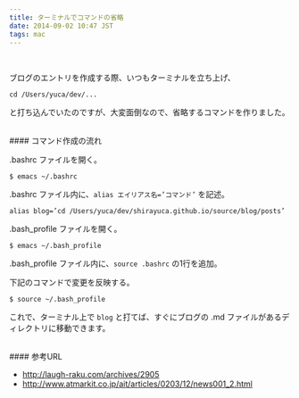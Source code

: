 ```yaml
---
title: ターミナルでコマンドの省略
date: 2014-09-02 10:47 JST
tags: mac
---
```


<br />

ブログのエントリを作成する際、いつもターミナルを立ち上げ、 

```
cd /Users/yuca/dev/...
```

と打ち込んでいたのですが、大変面倒なので、省略するコマンドを作りました。


<br>
#### コマンド作成の流れ

.bashrc ファイルを開く。

```
$ emacs ~/.bashrc
```

.bashrc ファイル内に、`alias エイリアス名=’コマンド’` を記述。

```
alias blog=’cd /Users/yuca/dev/shirayuca.github.io/source/blog/posts’
```

.bash_profile ファイルを開く。

```
$ emacs ~/.bash_profile
```

.bash_profile ファイル内に、`source .bashrc` の1行を追加。

下記のコマンドで変更を反映する。

```
$ source ~/.bash_profile
```

これで、ターミナル上で `blog` と打てば、すぐにブログの .md ファイルがあるディレクトリに移動できます。


<br>
#### 参考URL

- http://laugh-raku.com/archives/2905
- http://www.atmarkit.co.jp/ait/articles/0203/12/news001_2.html

<br />
<br />